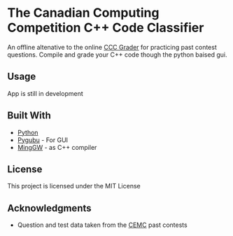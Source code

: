 # The Canadian Computing Competition C++ Code Classifier

An offline altenative to the online [CCC Grader](https://cccgrader.com/) for practicing past contest questions. Compile and grade your C++ code though the python baised gui.

## Usage

App is still in development

## Built With

* [Python](https://www.python.org/)
* [Pygubu](https://github.com/alejandroautalan/pygubu) - For GUI
* [MingGW](http://www.mingw.org/) - as C++ compiler

## License

This project is licensed under the MIT License

## Acknowledgments

* Question and test data taken from the [CEMC](https://cemc.math.uwaterloo.ca/contests/past_contests.html) past contests
